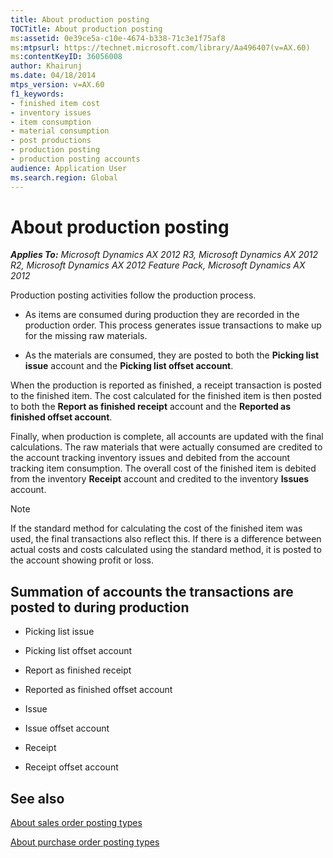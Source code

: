 ```yaml
---
title: About production posting
TOCTitle: About production posting
ms:assetid: 0e39ce5a-c10e-4674-b338-71c3e1f75af8
ms:mtpsurl: https://technet.microsoft.com/library/Aa496407(v=AX.60)
ms:contentKeyID: 36056008
author: Khairunj
ms.date: 04/18/2014
mtps_version: v=AX.60
f1_keywords:
- finished item cost
- inventory issues
- item consumption
- material consumption
- post productions
- production posting
- production posting accounts
audience: Application User
ms.search.region: Global
---
```


# About production posting 


_**Applies To:** Microsoft Dynamics AX 2012 R3, Microsoft Dynamics AX 2012 R2, Microsoft Dynamics AX 2012 Feature Pack, Microsoft Dynamics AX 2012_

Production posting activities follow the production process.

  - As items are consumed during production they are recorded in the production order. This process generates issue transactions to make up for the missing raw materials.

  - As the materials are consumed, they are posted to both the **Picking list issue** account and the **Picking list offset account**.

When the production is reported as finished, a receipt transaction is posted to the finished item. The cost calculated for the finished item is then posted to both the **Report as finished receipt** account and the **Reported as finished offset account**.

Finally, when production is complete, all accounts are updated with the final calculations. The raw materials that were actually consumed are credited to the account tracking inventory issues and debited from the account tracking item consumption. The overall cost of the finished item is debited from the inventory **Receipt** account and credited to the inventory **Issues** account.


> [!NOTE]
> <P>If the standard method for calculating the cost of the finished item was used, the final transactions also reflect this. If there is a difference between actual costs and costs calculated using the standard method, it is posted to the account showing profit or loss.</P>



## Summation of accounts the transactions are posted to during production

  - Picking list issue

  - Picking list offset account

  - Report as finished receipt

  - Reported as finished offset account

  - Issue

  - Issue offset account

  - Receipt

  - Receipt offset account

## See also

[About sales order posting types](about-sales-order-posting-types.md)

[About purchase order posting types](about-purchase-order-posting-types.md)

  


